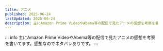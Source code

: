 ```yaml
---
title: アニメ
published: 2025-06-24
lastUpdated: 2025-06-24
description: 主にAmazon Prime VideoやAbema等の配信で見たアニメの感想を考察を書いてます。感想なのでネタバレありです。
---
```

::: info
主にAmazon Prime VideoやAbema等の配信で見たアニメの感想を考察を書いてます。感想なのでネタバレありです。
:::

<PostsList :posts="childs" />

<script setup lang="ts">
import { data as posts } from './index.data.mjs'
import { useData } from 'vitepress'
import { computed } from 'vue'
import PostsList from '../.vitepress/posts-list.vue'
import { sortPosts } from '../utils.mjs'
const { frontmatter } = useData()
const childs = computed(() => {
  return sortPosts(posts, frontmatter)
})
</script>

